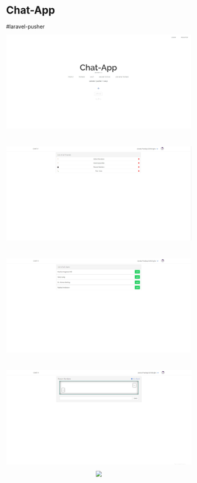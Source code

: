 # Chat-App
#laravel-pusher
<br>
<p align="center"><img src="public/image/1.jpg"></p>
<br>
<p align="center"><img src="public/image/2.jpg"></p>
<br>
<p align="center"><img src="public/image/3.jpg"></p>
<br>
<p align="center"><img src="public/image/4.jpg"></p>


<p align="center"><img src="https://laravel.com/assets/img/components/logo-laravel.svg"></p>





